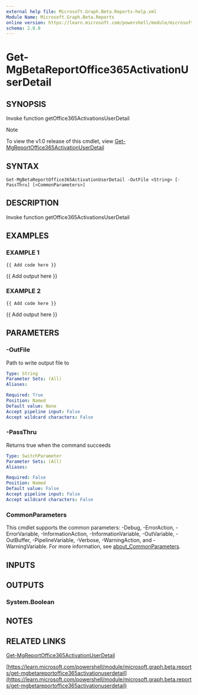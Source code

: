 ```yaml
---
external help file: Microsoft.Graph.Beta.Reports-help.xml
Module Name: Microsoft.Graph.Beta.Reports
online version: https://learn.microsoft.com/powershell/module/microsoft.graph.beta.reports/get-mgbetareportoffice365activationuserdetail
schema: 2.0.0
---
```


# Get-MgBetaReportOffice365ActivationUserDetail

## SYNOPSIS
Invoke function getOffice365ActivationsUserDetail

> [!NOTE]
> To view the v1.0 release of this cmdlet, view [Get-MgReportOffice365ActivationUserDetail](/powershell/module/Microsoft.Graph.Reports/Get-MgReportOffice365ActivationUserDetail?view=graph-powershell-1.0)

## SYNTAX

```
Get-MgBetaReportOffice365ActivationUserDetail -OutFile <String> [-PassThru] [<CommonParameters>]
```

## DESCRIPTION
Invoke function getOffice365ActivationsUserDetail

## EXAMPLES

### EXAMPLE 1
```
{{ Add code here }}
```

{{ Add output here }}

### EXAMPLE 2
```
{{ Add code here }}
```

{{ Add output here }}

## PARAMETERS

### -OutFile
Path to write output file to

```yaml
Type: String
Parameter Sets: (All)
Aliases:

Required: True
Position: Named
Default value: None
Accept pipeline input: False
Accept wildcard characters: False
```

### -PassThru
Returns true when the command succeeds

```yaml
Type: SwitchParameter
Parameter Sets: (All)
Aliases:

Required: False
Position: Named
Default value: False
Accept pipeline input: False
Accept wildcard characters: False
```

### CommonParameters
This cmdlet supports the common parameters: -Debug, -ErrorAction, -ErrorVariable, -InformationAction, -InformationVariable, -OutVariable, -OutBuffer, -PipelineVariable, -Verbose, -WarningAction, and -WarningVariable. For more information, see [about_CommonParameters](http://go.microsoft.com/fwlink/?LinkID=113216).

## INPUTS

## OUTPUTS

### System.Boolean
## NOTES

## RELATED LINKS
[Get-MgReportOffice365ActivationUserDetail](/powershell/module/Microsoft.Graph.Reports/Get-MgReportOffice365ActivationUserDetail?view=graph-powershell-1.0)

[https://learn.microsoft.com/powershell/module/microsoft.graph.beta.reports/get-mgbetareportoffice365activationuserdetail](https://learn.microsoft.com/powershell/module/microsoft.graph.beta.reports/get-mgbetareportoffice365activationuserdetail)

